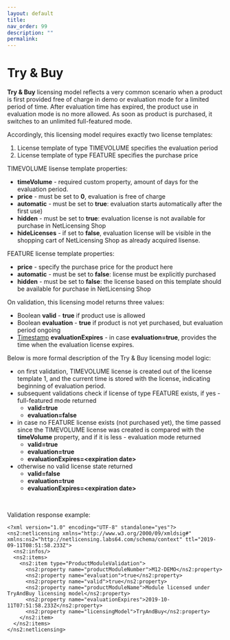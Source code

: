 ```yaml
---
layout: default
title:
nav_order: 99
description: ""
permalink:
---
```


Try & Buy
========================================


**Try & Buy** licensing model reflects a very common scenario when a
product is first provided free of charge in demo or evaluation mode for
a limited period of time. After evaluation time has expired, the product
use in evaluation mode is no more allowed. As soon as product is
purchased, it switches to an unlimited full-featured mode.

Accordingly, this licensing model requires exactly two license
templates:

1.  License template of type TIMEVOLUME specifies the evaluation period
2.  License template of type FEATURE specifies the purchase price

TIMEVOLUME lisense template properties:

-   **timeVolume** - required custom property, amount of days for the
    evaluation period.
-   **price** - must be set to **0**, evaluation is free of charge
-   **automatic** - must be set to **true**: evaluation starts
    automatically after the first use)
-   **hidden** - must be set to **true**: evaluation license is not
    available for purchase in NetLicensing Shop
-   **hideLicenses** - if set to **false**, evaluation license will be
    visible in the shopping cart of NetLicensing Shop as already
    acquired lisense.

FEATURE license template properties:

-   **price** - specify the purchase price for the product here
-   **automatic** - must be set to **false**: license must be explicitly
    purchased
-   **hidden** - must be set to **false**: the license based on this
    template should be available for purchase in NetLicensing Shop

On validation, this licensing model returns three values:

-   Boolean **valid** - **true** if product use is allowed
-   Boolean **evaluation** - **true** if product is not yet purchased,
    but evaluation period ongoing
-   [Timestamp](11010215.html#NetLicensingAPI(RESTful)-DataTypes)
    **evaluationExpires** - in case **evaluation=true**, provides the
    time when the evaluation license expires.

Below is more formal description of the Try & Buy licensing model logic:

-   on first validation, TIMEVOLUME license is created out of the
    license template 1, and the current time is stored with the license,
    indicating beginning of evaluation period.
-   subsequent validations check if license of type FEATURE exists, if
    yes - full-featured mode returned
    -   **valid=true**
    -   **evaluation=false**
-   in case no FEATURE license exists (not purchased yet), the time
    passed since the TIMEVOLUME license was created is compared with the
    **timeVolume** property, and if it is less - evaluation mode
    returned
    -   **valid=true**
    -   **evaluation=true**
    -   **evaluationExpires=\<expiration date\>**
-   otherwise no valid license state returned
    -   **valid=false**
    -   **evaluation=true**
    -   **evaluationExpires=\<expiration date\>**

 

Validation response example:

``` theme:
<?xml version="1.0" encoding="UTF-8" standalone="yes"?>
<ns2:netlicensing xmlns="http://www.w3.org/2000/09/xmldsig#" xmlns:ns2="http://netlicensing.labs64.com/schema/context" ttl="2019-09-11T08:51:58.233Z">
  <ns2:infos/>
  <ns2:items>
    <ns2:item type="ProductModuleValidation">
      <ns2:property name="productModuleNumber">M12-DEMO</ns2:property>
      <ns2:property name="evaluation">true</ns2:property>
      <ns2:property name="valid">true</ns2:property>
      <ns2:property name="productModuleName">Module licensed under TryAndBuy licensing model</ns2:property>
      <ns2:property name="evaluationExpires">2019-10-11T07:51:58.233Z</ns2:property>
      <ns2:property name="licensingModel">TryAndBuy</ns2:property>
    </ns2:item>
  </ns2:items>
</ns2:netlicensing>
```

